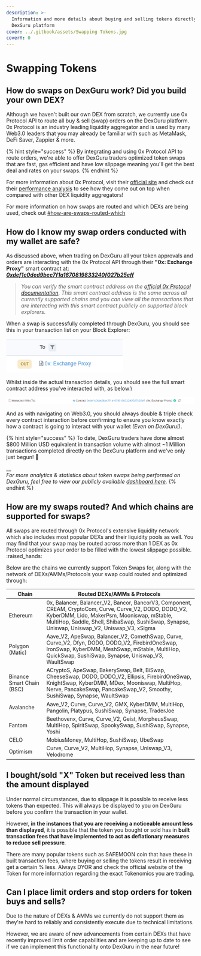 ```yaml
---
description: >-
  Information and more details about buying and selling tokens directly on the
  DexGuru platform
cover: ../.gitbook/assets/Swapping Tokens.jpg
coverY: 0
---
```


# Swapping Tokens

## **How do swaps on DexGuru work? Did you build your own DEX?**

Although we haven't built our own DEX from scratch, we currently use 0x Protocol API to route all buy & sell (swap) orders on the DexGuru platform. 0x Protocol is an industry leading liquidity aggregator and is used by many Web3.0 leaders that you may already be familiar with such as MetaMask, DeFi Saver, Zappier & more.

{% hint style="success" %}
By integrating and using 0x Protocol API to route orders, we're able to offer DexGuru traders optimized token swaps that are fast, gas efficient and have low slippage meaning you'll get the best deal and rates on your swaps.
{% endhint %}

For more information about 0x Protocol, visit their [official site](https://0x.org/) and check out their [performance analysis](https://blog.0xproject.com/a-comprehensive-analysis-on-dex-liquidity-aggregators-performance-dfb9654b0723) to see how they come out on top when compared with other DEX liquidity aggregators!

For more information on how swaps are routed and which DEXs are being used, check out [#how-are-swaps-routed-which](swapping-tokens.md#how-are-swaps-routed-which "mention")

## **How do I know my swap orders conducted with my wallet are safe?**

As discussed above, when trading on DexGuru all your token approvals and orders are interacting with the 0x Protocol API through their **"0x: Exchange Proxy"** smart contract at: [_**0xdef1c0ded9bec7f1a1670819833240f027b25eff**_](https://etherscan.io/address/0xdef1c0ded9bec7f1a1670819833240f027b25eff)&#x20;

> _You can verify the smart contract address on the_ [_official 0x Protocol documentation_](https://0x.org/docs/guides/0x-cheat-sheet)_. This smart contract address is the same across all currently supported chains and you can view all the transactions that are interacting with this smart contract publicly on supported block explorers._

When a swap is successfully completed through DexGuru, you should see this in your transaction list on your Block Explorer:

![Transaction List on EtherScan](<../.gitbook/assets/image (29) (1).png>)

Whilst inside the actual transaction details, you should see the full smart contract address you’ve interacted with, as below:\


![Transaction Details on EtherScan](<../.gitbook/assets/image (25) (1) (1).png>)

And as with navigating on Web3.0, you should always double & triple check every contract interaction before confirming to ensure you know exactly how a contract is going to interact with your wallet _(Even on DexGuru!)_.

{% hint style="success" %}
To date, DexGuru traders have done almost $800 Million USD equivalent in transaction volume with almost \~1 Million transactions completed directly on the DexGuru platform and we've only just begun! :rocket:

__\
_For more analytics & statistics about token swaps being performed on DexGuru, feel free to view our publicly available_ [_dashboard here_](https://metabase.spaceship.0x.org/public/dashboard/e79bb86a-6777-4655-88fd-6453fdbefe0f?affiliate\_address=0x720c9244473dfc596547c1f7b6261c7112a3dad4)_._
{% endhint %}

## **How are my swaps routed? And which chains are supported for swaps?**&#x20;

All swaps are routed through 0x Protocol's extensive liquidity network which also includes most popular DEXs and their liquidity pools as well. You may find that your swap may be routed across more than 1 DEX as 0x Protocol optimizes your order to be filled with the lowest slippage possible. :raised\_hands:

Below are the chains we currently support Token Swaps for, along with the network of DEXs/AMMs/Protocols your swap could routed and optimized through:

| Chain                     | Routed DEXs/AMMs & Protocols                                                                                                                                                                                                                                 |
| ------------------------- | ------------------------------------------------------------------------------------------------------------------------------------------------------------------------------------------------------------------------------------------------------------ |
| Ethereum                  | 0x, Balancer, Balancer\_V2, Bancor, BancorV3, Component, CREAM, CryptoCom, Curve, Curve\_V2, DODO, DODO\_V2, KyberDMM, Lido, MakerPsm, Mooniswap, mStable, MultiHop, Saddle, Shell, ShibaSwap, SushiSwap, Synapse, Uniswap, Uniswap\_V2, Uniswap\_V3, xSigma |
| Polygon (Matic)           | Aave\_V2, ApeSwap, Balancer\_V2, ComethSwap, Curve, Curve\_V2, Dfyn, DODO, DODO\_V2, FirebirdOneSwap, IronSwap, KyberDMM, MeshSwap, mStable, MultiHop, QuickSwap, SushiSwap, Synapse, Uniswap\_V3, WaultSwap                                                 |
| Binance Smart Chain (BSC) | ACryptoS, ApeSwap, BakerySwap, Belt, BiSwap, CheeseSwap, DODO, DODO\_V2, Ellipsis, FirebirdOneSwap, KnightSwap, KyberDMM, MDex, Mooniswap, MultiHop, Nerve, PancakeSwap, PancakeSwap\_V2, Smoothy, SushiSwap, Synapse, WaultSwap                             |
| Avalanche                 | Aave\_V2, Curve, Curve\_V2, GMX, KyberDMM, MultiHop, Pangolin, Platypus, SushiSwap, Synapse, TraderJoe                                                                                                                                                       |
| Fantom                    | Beethovenx, Curve, Curve\_V2, Geist, MorpheusSwap, MultiHop, SpiritSwap, SpookySwap, SushiSwap, Synapse, Yoshi                                                                                                                                               |
| CELO                      | MobiusMoney, MultiHop, SushiSwap, UbeSwap                                                                                                                                                                                                                    |
| Optimism                  | Curve, Curve\_V2, MultiHop, Synapse, Uniswap\_V3, Velodrome                                                                                                                                                                                                  |

## I **bought/sold** "X" Token but received less than the amount displayed

Under normal circumstances, due to slippage it is possible to receive less tokens than expected. This will always be displayed to you on DexGuru before you confirm the transaction in your wallet.

However, **in the instances that you are receiving a noticeable amount less than displayed**, it is possible that the token you bought or sold has in **built transaction fees that have implemented to act as deflationary measures to reduce sell pressure**_._

There are many popular tokens such as SAFEMOON coin that have these in built transaction fees, where buying or selling the tokens result in receiving get a certain % less. Always DYOR and check the official website of the Token for more information regarding the exact Tokenomics you are trading.

## **Can I place limit orders and stop orders for token buys and sells?**

Due to the nature of DEXs & AMMs we currently do not support them as they're hard to reliably and consistently execute due to technical limitations.&#x20;

However, we are aware of new advancements from certain DEXs that have recently improved limit order capabilities and are keeping up to date to see if we can implement this functionality onto DexGuru in the near future!

